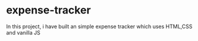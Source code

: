 # expense-tracker
In this project, i have built an simple expense tracker which uses HTML,CSS and vanilla JS
